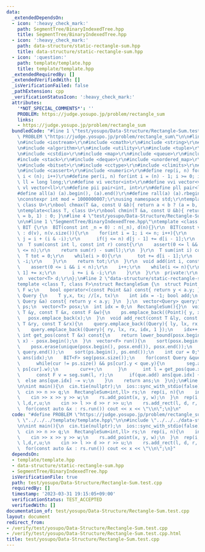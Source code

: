 ```yaml
---
data:
  _extendedDependsOn:
  - icon: ':heavy_check_mark:'
    path: SegmentTree/BinaryIndexedTree.hpp
    title: SegmentTree/BinaryIndexedTree.hpp
  - icon: ':heavy_check_mark:'
    path: data-structure/static-rectangle-sum.hpp
    title: data-structure/static-rectangle-sum.hpp
  - icon: ':question:'
    path: template/template.hpp
    title: template/template.hpp
  _extendedRequiredBy: []
  _extendedVerifiedWith: []
  _isVerificationFailed: false
  _pathExtension: cpp
  _verificationStatusIcon: ':heavy_check_mark:'
  attributes:
    '*NOT_SPECIAL_COMMENTS*': ''
    PROBLEM: https://judge.yosupo.jp/problem/rectangle_sum
    links:
    - https://judge.yosupo.jp/problem/rectangle_sum
  bundledCode: "#line 1 \"test/yosupo/Data-Structure/Rectangle-Sum.test.cpp\"\n#define\
    \ PROBLEM \"https://judge.yosupo.jp/problem/rectangle_sum\"\n\n#line 1 \"template/template.hpp\"\
    \n#include <iostream>\r\n#include <cmath>\r\n#include <string>\r\n#include <vector>\r\
    \n#include <algorithm>\r\n#include <utility>\r\n#include <tuple>\r\n#include <cstdint>\r\
    \n#include <cstdio>\r\n#include <map>\r\n#include <queue>\r\n#include <set>\r\n\
    #include <stack>\r\n#include <deque>\r\n#include <unordered_map>\r\n#include <unordered_set>\r\
    \n#include <bitset>\r\n#include <cctype>\r\n#include <climits>\r\n#include <functional>\r\
    \n#include <cassert>\r\n#include <numeric>\r\n#define rep(i, n) for(int i = 0;\
    \ i < (n); i++)\r\n#define per(i, n) for(int i = (n) - 1; i >= 0; i--)\r\nusing\
    \ ll = long long;\r\n#define vi vector<int>\r\n#define vvi vector<vi>\r\n#define\
    \ vl vector<ll>\r\n#define pii pair<int, int>\r\n#define pll pair<ll, ll>\r\n\
    #define all(a) (a).begin(), (a).end()\r\n#define rall(a) (a).rbegin(), (a).rend()\r\
    \nconstexpr int mod = 1000000007;\r\nusing namespace std;\r\ntemplate<class T,\
    \ class U>\r\nbool chmax(T &a, const U &b){ return a < b ? (a = b, 1) : 0; }\r\
    \ntemplate<class T, class U>\r\nbool chmin(T &a, const U &b){ return a > b ? (a\
    \ = b, 1) : 0; }\n#line 4 \"test/yosupo/Data-Structure/Rectangle-Sum.test.cpp\"\
    \n\n#line 1 \"SegmentTree/BinaryIndexedTree.hpp\"\ntemplate <class T>\r\nstruct\
    \ BIT {\r\n  BIT(const int _n = 0) : n(_n), d(n){}\r\n  BIT(const vector<T> &v)\
    \ : d(v), n(v.size()){\r\n    for(int i = 1; i <= n; i++){\r\n      const int\
    \ j = i + (i & -i);\r\n      if(j <= n) d[j - 1] += d[i - 1];\r\n    }\r\n  }\r\
    \n  T sum(const int l, const int r) const{\r\n    assert(0 <= l && l <= r && r\
    \ <= n);\r\n    return sum(r) - sum(l);\r\n  }\r\n  T sum(int i) const{\r\n  \
    \  T tot = 0;\r\n    while(i > 0){\r\n      tot += d[i - 1];\r\n      i -= i &\
    \ -i;\r\n    }\r\n    return tot;\r\n  }\r\n  void add(int i, const T &x){\r\n\
    \    assert(0 <= i && i < n);\r\n    i++;\r\n    while(i <= n){\r\n      d[i -\
    \ 1] += x;\r\n      i += i & -i;\r\n    }\r\n  }\r\n  private:\r\n  int n = 1;\r\
    \n  vector<T> d;\r\n};\n#line 2 \"data-structure/static-rectangle-sum.hpp\"\n\n\
    template <class T, class F>\nstruct RectangleSum {\n  struct Point {\n    T y,x;\
    \ F w;\n    bool operator<(const Point &a) const{ return y < a.y; }\n  };\n  struct\
    \ Query {\n    T y,x, tx; //[x, tx)\n    int idx = -1; bool add;\n    bool operator<(const\
    \ Query &a) const{ return y < a.y; }\n  };\n  vector<Query> query;\n  vector<Point>\
    \ ps;\n  vector<T> posx;\n  int idx = 0;\n  RectangleSum(){}\n  void add_point(const\
    \ T &y, const T &x, const F &w){\n    ps.emplace_back((Point){ y, x, w });\n \
    \   posx.emplace_back(x);\n  }\n  void add_rect(const T &ly, const T &lx, const\
    \ T &ry, const T &rx){\n    query.emplace_back((Query){ ly, lx, rx, idx, 0 });\n\
    \    query.emplace_back((Query){ ry, lx, rx, idx, 1 });\n    idx++;\n  }\n  inline\
    \ int get_pos(const T &x) const{\n    return lower_bound(posx.begin(), posx.end(),\
    \ x) - posx.begin();\n  }\n  vector<F> run(){\n    sort(posx.begin(), posx.end());\n\
    \    posx.erase(unique(posx.begin(), posx.end()), posx.end());\n    sort(query.begin(),\
    \ query.end());\n    sort(ps.begin(), ps.end());\n    int cur = 0;\n    vector<F>\
    \ ans(idx);\n    BIT<F> seg(posx.size());\n    for(const Query &que : query){\n\
    \      while(cur != ps.size() && ps[cur].y < que.y){\n        seg.add(get_pos(ps[cur].x),\
    \ ps[cur].w);\n        cur++;\n      }\n      int l = get_pos(que.x), r = get_pos(que.tx);\n\
    \      const F v = seg.sum(l, r);\n      if(que.add) ans[que.idx] += v;\n    \
    \  else ans[que.idx] -= v;\n    }\n    return ans;\n  }\n};\n#line 6 \"test/yosupo/Data-Structure/Rectangle-Sum.test.cpp\"\
    \n\nint main(){\n  cin.tie(nullptr);\n  ios::sync_with_stdio(false);\n  int n,q;\n\
    \  cin >> n >> q;\n  RectangleSum<int,ll> rs;\n  rep(i, n){\n    int x,y,w;\n\
    \    cin >> x >> y >> w;\n    rs.add_point(x, y, w);\n  }\n  rep(i, q){\n    int\
    \ l,d,r,u;\n    cin >> l >> d >> r >> u;\n    rs.add_rect(l, d, r, u);\n  }\n\
    \  for(const auto &x : rs.run()) cout << x << \"\\n\";\n}\n"
  code: "#define PROBLEM \"https://judge.yosupo.jp/problem/rectangle_sum\"\n\n#include\
    \ \"../../../template/template.hpp\"\n\n#include \"../../../data-structure/static-rectangle-sum.hpp\"\
    \n\nint main(){\n  cin.tie(nullptr);\n  ios::sync_with_stdio(false);\n  int n,q;\n\
    \  cin >> n >> q;\n  RectangleSum<int,ll> rs;\n  rep(i, n){\n    int x,y,w;\n\
    \    cin >> x >> y >> w;\n    rs.add_point(x, y, w);\n  }\n  rep(i, q){\n    int\
    \ l,d,r,u;\n    cin >> l >> d >> r >> u;\n    rs.add_rect(l, d, r, u);\n  }\n\
    \  for(const auto &x : rs.run()) cout << x << \"\\n\";\n}"
  dependsOn:
  - template/template.hpp
  - data-structure/static-rectangle-sum.hpp
  - SegmentTree/BinaryIndexedTree.hpp
  isVerificationFile: true
  path: test/yosupo/Data-Structure/Rectangle-Sum.test.cpp
  requiredBy: []
  timestamp: '2023-03-31 19:15:05+09:00'
  verificationStatus: TEST_ACCEPTED
  verifiedWith: []
documentation_of: test/yosupo/Data-Structure/Rectangle-Sum.test.cpp
layout: document
redirect_from:
- /verify/test/yosupo/Data-Structure/Rectangle-Sum.test.cpp
- /verify/test/yosupo/Data-Structure/Rectangle-Sum.test.cpp.html
title: test/yosupo/Data-Structure/Rectangle-Sum.test.cpp
---
```

